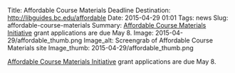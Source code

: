 Title: Affordable Course Materials Deadline
Destination: http://libguides.bc.edu/affordable 
Date: 2015-04-29 01:01 
Tags: news 
Slug: affordable-course-materials
Summary: [Affordable Course Materials Initiative](http://libguides.bc.edu/affordable) grant applications are due May 8.
Image: 2015-04-29/affordable_thumb.png
Image_alt: Screengrab of Affordable Course Materials site
Image_thumb: 2015-04-29/affordable_thumb.png

[Affordable Course Materials Initiative](http://libguides.bc.edu/affordable) grant applications are due May 8.